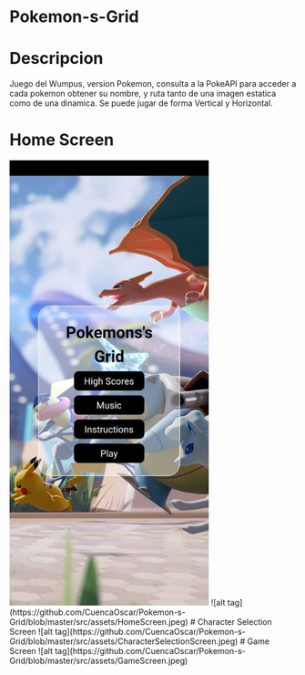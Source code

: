 # Pokemon-s-Grid
# Descripcion
Juego del Wumpus, version Pokemon, consulta a la PokeAPI para acceder a cada pokemon obtener su nombre, y ruta tanto de una imagen estatica como de una dinamica. Se puede jugar de forma Vertical y Horizontal.
# Home Screen
 <img src="https://github.com/CuencaOscar/Pokemon-s-Grid/blob/master/src/assets/HomeScreen.jpeg" width="350" title="hover text">
![alt tag](https://github.com/CuencaOscar/Pokemon-s-Grid/blob/master/src/assets/HomeScreen.jpeg)
# Character Selection Screen
![alt tag](https://github.com/CuencaOscar/Pokemon-s-Grid/blob/master/src/assets/CharacterSelectionScreen.jpeg)
# Game Screen
![alt tag](https://github.com/CuencaOscar/Pokemon-s-Grid/blob/master/src/assets/GameScreen.jpeg)
